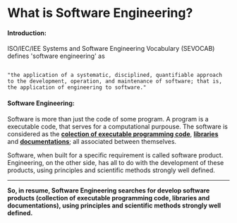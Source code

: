 # What is Software Engineering?

#### Introduction:

ISO/IEC/IEE Systems and Software Engineering Vocabulary (SEVOCAB) defines 'software engineering' as

<code>
"the application of a systematic, disciplined, quantifiable approach to the development, operation, and maintenance of software; that is, the application of engineering to software."
</code>

#### Software Engineering:

Software is more than just the code of some program. A program is a executable code, that serves for a computational purpouse. The software is considered as the <u><b>colection of executable programming code</b></u>, <u><b>libraries</b></u> and <u><b>documentations</b></u>; all associated between themselves.


Software, when built for a specific requirement is called software product.
Engineering, on the other side, has all to do with the development of these products, using principles and scientific methods strongly well defined.

<hr>

<b>So, in resume, Software Engineering searches for develop software products (collection of executable programming code, libraries and documentations), using principles and scientific methods strongly well defined.</b>

